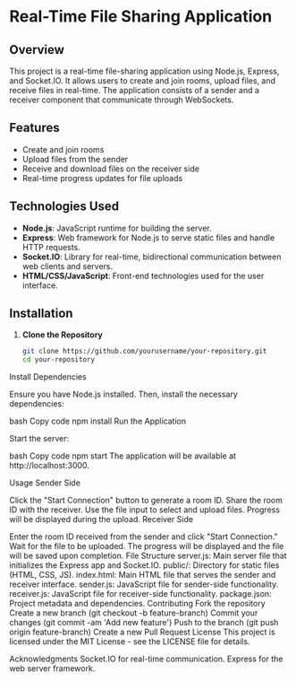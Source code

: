 # Real-Time File Sharing Application

## Overview

This project is a real-time file-sharing application using Node.js, Express, and Socket.IO. It allows users to create and join rooms, upload files, and receive files in real-time. The application consists of a sender and a receiver component that communicate through WebSockets.

## Features

- Create and join rooms
- Upload files from the sender
- Receive and download files on the receiver side
- Real-time progress updates for file uploads

## Technologies Used

- **Node.js**: JavaScript runtime for building the server.
- **Express**: Web framework for Node.js to serve static files and handle HTTP requests.
- **Socket.IO**: Library for real-time, bidirectional communication between web clients and servers.
- **HTML/CSS/JavaScript**: Front-end technologies used for the user interface.

## Installation

1. **Clone the Repository**

   ```bash
   git clone https://github.com/yourusername/your-repository.git
   cd your-repository
Install Dependencies

Ensure you have Node.js installed. Then, install the necessary dependencies:

bash
Copy code
npm install
Run the Application

Start the server:

bash
Copy code
npm start
The application will be available at http://localhost:3000.

Usage
Sender Side

Click the "Start Connection" button to generate a room ID.
Share the room ID with the receiver.
Use the file input to select and upload files. Progress will be displayed during the upload.
Receiver Side

Enter the room ID received from the sender and click "Start Connection."
Wait for the file to be uploaded. The progress will be displayed and the file will be saved upon completion.
File Structure
server.js: Main server file that initializes the Express app and Socket.IO.
public/: Directory for static files (HTML, CSS, JS).
index.html: Main HTML file that serves the sender and receiver interface.
sender.js: JavaScript file for sender-side functionality.
receiver.js: JavaScript file for receiver-side functionality.
package.json: Project metadata and dependencies.
Contributing
Fork the repository
Create a new branch (git checkout -b feature-branch)
Commit your changes (git commit -am 'Add new feature')
Push to the branch (git push origin feature-branch)
Create a new Pull Request
License
This project is licensed under the MIT License - see the LICENSE file for details.

Acknowledgments
Socket.IO for real-time communication.
Express for the web server framework.